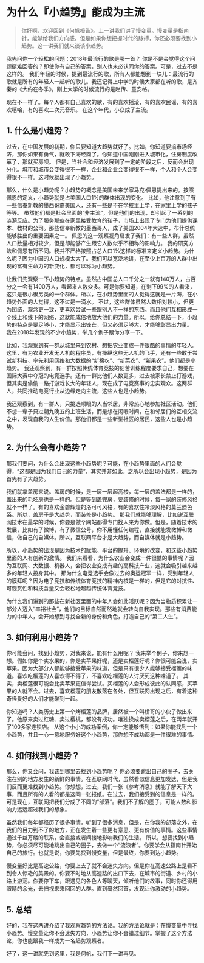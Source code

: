 # 为什么『小趋势』能成为主流

> 你好啊，欢迎回到《何帆报告》。上一讲我们讲了慢变量。慢变量是指南针，能够给我们方向感。但是如果你想把握时代的脉搏，你还必须要找到小趋势。这一讲我们就来谈谈小趋势。

我先问你一个轻松的问题：2018年最流行的歌是哪一首？
你是不是会觉得这个问题挺难回答的？即使你有自己的答案，别人也未必认同你的答案。可是，过去不是这样的。
我们年轻的时候，提到最流行的歌，所有人都能想到一块儿：最流行的歌就是所有的年轻人一起听的歌儿。我还记得上中学的时候大家都在听的歌，是齐秦的《大约在冬季》，刚上大学的时候流行的是赵传、童安格。

现在不一样了。每个人都有自己喜欢的歌，有的喜欢摇滚，有的喜欢民谣，有的喜欢嘻哈，有的喜欢二次元音乐。
在这个年代，小众成了主流。

## 1. 什么是小趋势？

过去，在中国发展的初期，你只要知道大趋势就好了。比如，你知道要搞市场经济，那你如果有勇气，就敢下海经商了。你知道中国刚刚进入城市化，住房制度改革了，那就买房呗。
但是，当社会和经济发展到了一定的阶段之后，反而会出现分化。城市和城市会变得很不一样，企业和企业会变得很不一样，个人和个人会变得很不一样。这时候就出现了小趋势。

那么，什么是小趋势呢？小趋势的概念是美国未来学家马克·佩恩提出来的。按照佩恩的定义，小趋势就是占美国人口1%的群体出现的变化。
比如，他注意到了有一些信奉新教的墨西哥裔美国人，还有一些是不在学校里上学，在家里上学的孩子等等。
虽然他们都是社会里面的“非主流”，但是他们的出现，却引起了一系列的涟漪反应。为了服务那些在家里接受教育的孩子，市场上出现了专门为他们提供课本、教材的公司。那些信奉新教的墨西哥人，成了美国2004年大选中，布什总统能够胜出的重要因素之一。
佩恩的这一观察视角启发了我们：有一些人群，虽然人口数量相对较少，但是却能够产生跟它人数似乎不相称的影响力。
我的研究方法和佩恩有所不同。我并不严格按照占总人口1%这样的标准来定义小趋势。为什么呢？因为中国的人口规模太大了。我们可以宽泛地讲，在至少上百万的人群中出现的富有生命力的新变化，都可以称为小趋势。

让我们先观察一下小趋势的特点。虽然占中国总人口千分之一就有140万人，占百分之一会有1400万人，看起来人数众多。可是你要知道，在剩下99%的人看来，这只是很小很另类的一个群体。所以，在小趋势里面的人觉得这就是一片海，在小趋势外面的人觉得，这不过是一滴水。
不过，这些群体虽然人数相对较小，但更为团结，观念更一致，更喜欢尝试一些跟别人不一样的东西。而且他们互相形成一个线上和线下的网络，这就能成倍地放大他们的力量。所以，给你总结一下，小趋势的特点是要足够小，才能显示出锋芒，但又必须足够大，才能够彰显出力量。
我在2018年发现的不少小趋势，举几个例子跟你分享一下。

比如，我观察到有一群从城里来到农村、想把农业变成一件很酷的事情的年轻人。这里，有为农业开发无人机的程序员，有操纵这些无人机的飞手，还有一些敢于尝试新科技、率先利用网络和大数据的“新棉农”、“新菜农”、“新果农”。他们都是小趋势。
我还观察到，有一群按照传统体育竞技的刻苦训练程度要求自己，想要在国际大赛中夺冠的电竞选手。还有一群比他们人数更多，过去被家长禁止打游戏，但其实是偷偷一路打游戏长大的年轻人，现在成了电竞赛事的忠实观众。这两群人，共同推动电竞行业从边缘走向主流，这些人也是小趋势。

我还观察到，有一群人，只挑选顺眼的人当邻居，非常热心地参加社区活动。他们不想一辈子只过朝九晚五的上班生活，而是想在闲暇时间，在和邻居们的互相交流之中，发现自我的人生价值。那他们都是一些新型社区的居民，这些人也是小趋势。

## 2. 为什么会有小趋势？

那我们要问，为什么会出现这些小趋势呢？可能，在小趋势里面的人们会觉得，“这都是因为我们自己的力量”，其实并非如此。之所以会出现小趋势，是因为首先有了大趋势。

我们就拿盖房来说。盖房的时候，是一层一层起高楼，每一层的盖法都是一样的，盖出来的毛坯房也是一样的。但是等到盖完房，要装修的时候，每一家的装修风格就不一样了。有的喜欢金碧辉煌的洛可可风格，有的喜欢性冷淡风格的莫兰迪色系。所以，盖房子是大趋势，而装修是小趋势。
那我们就能够理解，比如说互联网技术在最早的时候，你要是做个网站都得专门找人来为你做。但是，随着技术的发展，比如有了微博，有了微信公号，你不用懂任何编程，直接就能发微博和微信，做自己的自媒体。所以，互联网平台才是大趋势，而自媒体就是小趋势。

所以，小趋势的出现是因为技术的赋能、平台的提升、环境的改变，和这些小趋势里面的人有创新的激情。
我们来看看，为什么农业会变成一件很酷的事情呢？因为互联网、大数据、机器人，会把农业变成有趣的高科技产业，这就会吸引越来越多的年轻人投身其中。
那为什么电竞选手会像过去的奥运冠军一样，受到年轻人的膜拜呢？因为电子竞技和传统体育竞技的精神内核是一样的，但是它的对抗性、可观赏性和科技含量又会轻松地超越传统体育竞技。

为什么我们讲到的那些在新社区里面的中年人会如此活跃呢？因为当物质积累让一部分人迈入“丰裕社会”，他们的目标自然而然地就会转向自我实现。那些有消费能力的中年人，会开始想到寻找全新的身份和角色，打造自己的“第二人生”。

## 3. 如何利用小趋势？

你可能会问，找到小趋势，对我来说，能有什么用呢？
我来举个例子，你来想一想。假如你是个卖水果的，你是卖苹果好呢，还是卖榴莲好呢？你很可能会说，卖苹果。因为大部分人都能够接受苹果的味道，但是只有很少人能够接受榴莲的味道。喜欢吃榴莲的人喜欢得不得了，不喜欢吃榴莲的人讨厌死这种味道了。
其实，卖榴莲很可能会比卖苹果更值得尝试。买榴莲的人会形成彼此的认同感，买苹果的人就不会。过去，喜欢榴莲的朋友散落在各处，但互联网出现之后，有着这种奇怪爱好的人们才能聚到一起。

你知道吗？人类历史上第一个烤榴莲的品牌，居然被一个叫桥哥的小伙子做出来了。他原来卖过红糖、卖过樱桃，都没有成功。唯独换成卖榴莲之后，在两年就开了100多家连锁店。
从这个小小的成功案例，你一定能够悟到：如果你能找到一个小趋势，并且一心一意地服务好这个小趋势，那你想不成功都是一件很难的事情。

## 4. 如何找到小趋势？

那么，你又会问，我该到哪里去找到小趋势呢？
你必须要跳出自己的圈子，去关注在别的地方发生的新鲜的事情。在互联网时代，虽然看似信息更加发达，但是我们反而更难找到小趋势。你想想，过去，我们一张《参考消息》就能了解天下大事，而且所有的人看的都是这同一张报纸。在过去，我们接受到的信息是一样的。
可是现在，互联网把我们分成了不同的“部落”。我们不了解的圈子，可能人数和影响力远远超过我们的想象。

虽然我们每年都经历了很多事情，听到了很多消息，但是，在你我的部落之外，在我们的目力到不了的地方，正在发生着一些更有意思、更有价值的事情。这些事情通过千丝万缕的联系，会直接或者间接地影响我们的生活。
所以，想要找到小趋势，你必须尽可能地跳出自己的圈子，去做一个“流浪者”。你要学会从指南针开始自己的旅行。也就是说，你要先找到慢变量，但是最终，你要到达小趋势。

慢变量好比是高速公路，你要上去了就不会迷失方向。但是你在高速公路上是看不到令人惊艳的美景的。你要不时地从高速路的出口下去，在城市的街道、乡村的小路上游荡。你要停下车，跟遇见的各色人等聊天，倾听他们的故事，同时你还得用眼睛的余光，去扫视来来回回的人群。直到蓦然回首，发现让你激动的小趋势。

## 5. 总结

好的，我在这两讲介绍了我观察趋势的方法论。我的方法论就是：在慢变量中寻找小趋势。慢变量让你不会迷失方向，小趋势让你不会错过细节。掌握了这个方法论，你也能跟我一样成为一名趋势观察者。

好了，这一讲就先到这里，我是何帆，我们下一讲再见。

